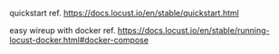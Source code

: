 quickstart
ref. https://docs.locust.io/en/stable/quickstart.html

easy wireup with docker
ref. https://docs.locust.io/en/stable/running-locust-docker.html#docker-compose
